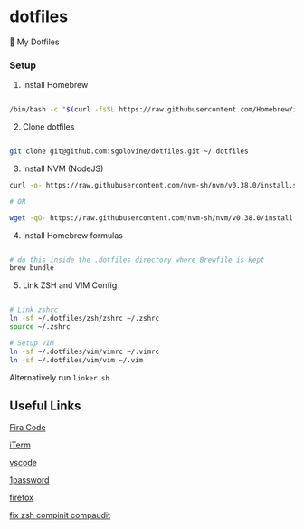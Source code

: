 # dotfiles

🔌 My Dotfiles

### Setup

1. Install Homebrew

```bash

/bin/bash -c "$(curl -fsSL https://raw.githubusercontent.com/Homebrew/install/HEAD/install.sh)"

```

2. Clone dotfiles

```bash

git clone git@github.com:sgolovine/dotfiles.git ~/.dotfiles

```

3. Install NVM (NodeJS)

```bash
curl -o- https://raw.githubusercontent.com/nvm-sh/nvm/v0.38.0/install.sh | bash

# OR

wget -qO- https://raw.githubusercontent.com/nvm-sh/nvm/v0.38.0/install.sh | bash


```

4. Install Homebrew formulas

```bash

# do this inside the .dotfiles directory where Brewfile is kept
brew bundle

```

5. Link ZSH and VIM Config

```bash

# Link zshrc
ln -sf ~/.dotfiles/zsh/zshrc ~/.zshrc
source ~/.zshrc

# Setup VIM
ln -sf ~/.dotfiles/vim/vimrc ~/.vimrc
ln -sf ~/.dotfiles/vim/vim ~/.vim

```

Alternatively run `linker.sh`




## Useful Links

[Fira Code](https://github.com/tonsky/FiraCode)

[iTerm](https://iterm2.com/)

[vscode](https://code.visualstudio.com/)

[1password](https://1password.com/)

[firefox](https://www.mozilla.org/en-US/firefox/new/)

[fix zsh compinit compaudit](https://stackoverflow.com/questions/13762280/zsh-compinit-insecure-directories/63447799)
